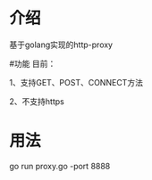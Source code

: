 # 介绍
基于golang实现的http-proxy

#功能
目前：

1、支持GET、POST、CONNECT方法

2、不支持https

# 用法

go run proxy.go -port 8888
